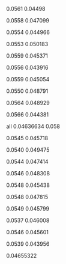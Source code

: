 0.0561  0.04498

0.0558  0.047099

0.0554  0.044966

0.0553  0.050183

0.0559  0.045371

0.0556  0.043916

0.0559  0.045054

0.0550  0.048791

0.0564  0.048929

0.0566  0.044381

all 0.04636634       0.058



0.0545  0.045718

0.0540  0.049475

0.0544  0.047414

0.0546  0.048308

0.0548  0.045438

0.0548  0.047815

0.0549  0.045799

0.0537  0.046008

0.0546  0.045601

0.0539  0.043956

0.04655322














